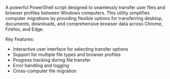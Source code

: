 A powerful PowerShell script designed to seamlessly transfer user files and browser profiles between Windows computers. This utility simplifies computer migrations by providing flexible options for transferring desktop, documents, downloads, and comprehensive browser data across Chrome, Firefox, and Edge.

Key Features:

<ul>
<li>Interactive user interface for selecting transfer options</li>
<li>Support for multiple file types and browser profiles</li>
<li>Progress tracking during file transfer</li>
<li>Error handling and logging</li>
<li>Cross-computer file migration</li>
</ul>
